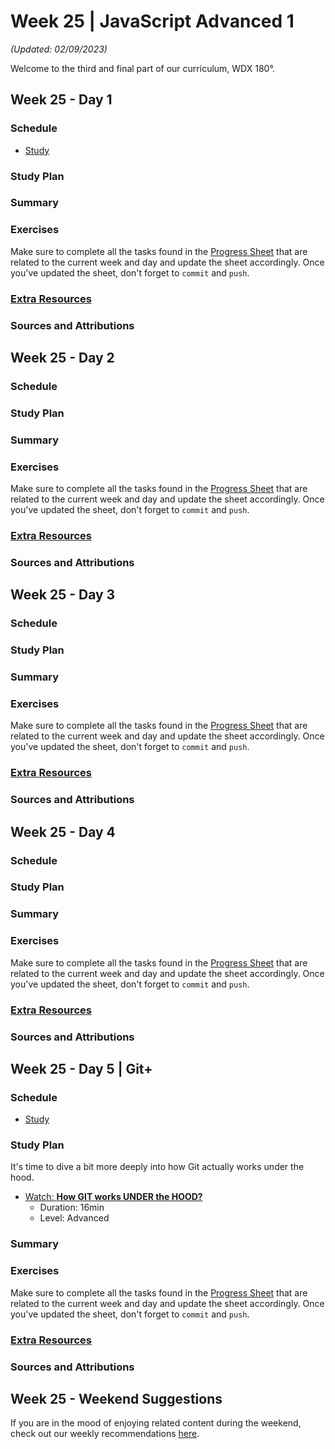 # Week 25 | JavaScript Advanced 1

_(Updated: 02/09/2023)_

Welcome to the third and final part of our curriculum, WDX 180°.

## Week 25 - Day 1

  ### Schedule

  - [Study](#study-plan)

  ### Study Plan

  ### Summary

  ### Exercises

  Make sure to complete all the tasks found in the [Progress Sheet](../../user/progress.draft.180.csv) that are related to the current week and day and update the sheet accordingly. Once you've updated the sheet, don't forget to `commit` and `push`.
  
  ### [Extra Resources](EXTRAS.md#)

  ### Sources and Attributions

## Week 25 - Day 2

  ### Schedule

  ### Study Plan

  ### Summary

  ### Exercises

  Make sure to complete all the tasks found in the [Progress Sheet](../../user/progress.draft.180.csv) that are related to the current week and day and update the sheet accordingly. Once you've updated the sheet, don't forget to `commit` and `push`.
  
  ### [Extra Resources](EXTRAS.md#)

  ### Sources and Attributions

## Week 25 - Day 3

  ### Schedule

  ### Study Plan

  ### Summary

  ### Exercises

  Make sure to complete all the tasks found in the [Progress Sheet](../../user/progress.draft.180.csv) that are related to the current week and day and update the sheet accordingly. Once you've updated the sheet, don't forget to `commit` and `push`.
  
  ### [Extra Resources](EXTRAS.md#)

  ### Sources and Attributions

## Week 25 - Day 4

  ### Schedule

  ### Study Plan

  ### Summary

  ### Exercises

  Make sure to complete all the tasks found in the [Progress Sheet](../../user/progress.draft.180.csv) that are related to the current week and day and update the sheet accordingly. Once you've updated the sheet, don't forget to `commit` and `push`.
  
  ### [Extra Resources](EXTRAS.md#)

  ### Sources and Attributions

## Week 25 - Day 5 | Git+

  ### Schedule

  - [Study](#study-plan-4)

  ### Study Plan

  It's time to dive a bit more deeply into how Git actually works under the hood.

  - [Watch: **How GIT works UNDER the HOOD?**](https://www.youtube.com/watch?v=RxHJdapz2p0)
    - Duration: 16min
    - Level: Advanced

  ### Summary

  ### Exercises

  Make sure to complete all the tasks found in the [Progress Sheet](../../user/progress.draft.180.csv) that are related to the current week and day and update the sheet accordingly. Once you've updated the sheet, don't forget to `commit` and `push`.
  
  ### [Extra Resources](EXTRAS.md#)

  ### Sources and Attributions

## Week 25 - Weekend Suggestions

If you are in the mood of enjoying related content during the weekend, check out our weekly recommendations [here](WEEKEND.md).